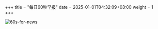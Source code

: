 +++
title = "每日60秒早报"
date = 2025-01-01T04:32:09+08:00
weight = 1
+++

![60s-for-news](/img/zaobao/zaobao.png "由 ALAPI 提供支持")
